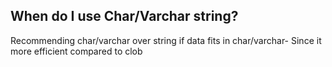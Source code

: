 ## When do I use Char/Varchar string?
Recommending char/varchar over string if data fits in char/varchar- Since it more efficient compared to clob
